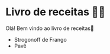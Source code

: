 # Livro de receitas :man_cook:

Olá! Bem vindo ao livro de receitas:wave:

- Strogonoff de Frango
- Pavê